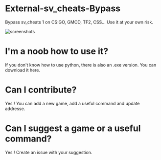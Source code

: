 # External-sv_cheats-Bypass
Bypass sv_cheats 1 on CS:GO, GMOD, TF2, CSS...
Use it at your own risk.

![screenshots](https://media.discordapp.net/attachments/706932420615864332/1100439553292124243/image.png?width=1164&height=594)

# I'm a noob how to use it?
If you don't know how to use python, there is also an .exe version.
You can download it here.

# Can I contribute?
Yes ! You can add a new game, add a useful command and update addresse.

# Can I suggest a game or a useful command?
Yes ! Create an issue with your suggestion.

